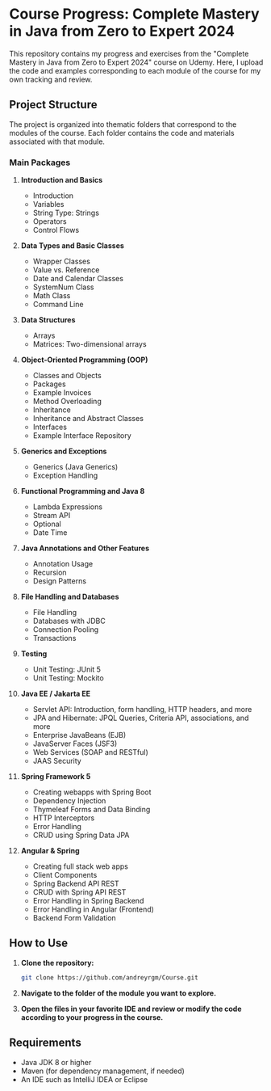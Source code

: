 # Course Progress: Complete Mastery in Java from Zero to Expert 2024

This repository contains my progress and exercises from the "Complete Mastery in Java from Zero to Expert 2024" course on Udemy. Here, I upload the code and examples corresponding to each module of the course for my own tracking and review.

## Project Structure

The project is organized into thematic folders that correspond to the modules of the course. Each folder contains the code and materials associated with that module.

### Main Packages

1. **Introduction and Basics**
    - Introduction
    - Variables
    - String Type: Strings
    - Operators
    - Control Flows

2. **Data Types and Basic Classes**
    - Wrapper Classes
    - Value vs. Reference
    - Date and Calendar Classes
    - SystemNum Class
    - Math Class
    - Command Line

3. **Data Structures**
    - Arrays
    - Matrices: Two-dimensional arrays

4. **Object-Oriented Programming (OOP)**
    - Classes and Objects
    - Packages
    - Example Invoices
    - Method Overloading
    - Inheritance
    - Inheritance and Abstract Classes
    - Interfaces
    - Example Interface Repository

5. **Generics and Exceptions**
    - Generics (Java Generics)
    - Exception Handling

6. **Functional Programming and Java 8**
    - Lambda Expressions
    - Stream API
    - Optional
    - Date Time

7. **Java Annotations and Other Features**
    - Annotation Usage
    - Recursion
    - Design Patterns

8. **File Handling and Databases**
    - File Handling
    - Databases with JDBC
    - Connection Pooling
    - Transactions

9. **Testing**
    - Unit Testing: JUnit 5
    - Unit Testing: Mockito

10. **Java EE / Jakarta EE**
    - Servlet API: Introduction, form handling, HTTP headers, and more
    - JPA and Hibernate: JPQL Queries, Criteria API, associations, and more
    - Enterprise JavaBeans (EJB)
    - JavaServer Faces (JSF3)
    - Web Services (SOAP and RESTful)
    - JAAS Security

11. **Spring Framework 5**
    - Creating webapps with Spring Boot
    - Dependency Injection
    - Thymeleaf Forms and Data Binding
    - HTTP Interceptors
    - Error Handling
    - CRUD using Spring Data JPA

12. **Angular & Spring**
    - Creating full stack web apps
    - Client Components
    - Spring Backend API REST
    - CRUD with Spring API REST
    - Error Handling in Spring Backend
    - Error Handling in Angular (Frontend)
    - Backend Form Validation

## How to Use

1. **Clone the repository:**

    ```bash
    git clone https://github.com/andreyrgm/Course.git
    ```

2. **Navigate to the folder of the module you want to explore.**

3. **Open the files in your favorite IDE and review or modify the code according to your progress in the course.**

## Requirements

- Java JDK 8 or higher
- Maven (for dependency management, if needed)
- An IDE such as IntelliJ IDEA or Eclipse